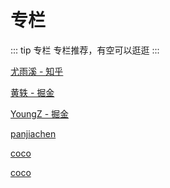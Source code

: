 # 专栏

::: tip 专栏
专栏推荐，有空可以逛逛
:::

[尤雨溪 - 知乎](https://www.zhihu.com/people/evanyou/)

[黄轶 - 掘金](https://juejin.im/user/586db400a22b9d005695a69d/posts)

[YoungZ - 掘金](https://juejin.im/user/59a7a5a96fb9a02487554b86)

[panjiachen](https://juejin.im/user/5648a5ca60b259caebaf7562)

[coco](https://github.com/chokcoco/iCSS/issues)

[coco](https://chokcoco.github.io/CSS-Inspiration/#/)
